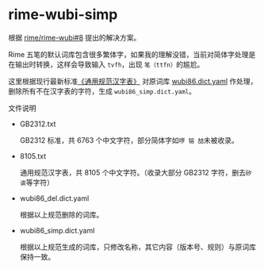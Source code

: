 # rime-wubi-simp

根据 [rime/rime-wubi#8](https://github.com/rime/rime-wubi/issues/8) 提出的解决方案。

Rime 五笔的默认词库包含很多繁体字，如果我的理解没错，当前对简体字处理是在输出时转换，这样会导致输入 `tvfh`，出现 `笔（ttfn）`的尴尬。

这里根据现行最新标准[《通用规范汉字表》](http://www.gov.cn/zwgk/2013-08/19/content_2469793.htm) 对原词库 [wubi86.dict.yaml](https://github.com/rime/rime-wubi/blob/master/wubi86.dict.yaml) 作处理，删除所有不在汉字表的字符，生成 `wubi86_simp.dict.yaml`。

文件说明

- GB2312.txt

  GB2312 标准，共 6763 个中文字符，部分简体字如`啰 镕 喆`未被收录。

- 8105.txt

  通用规范汉字表，共 8105 个中文字符。（收录大部分 GB2312 字符，删去`矽 诶`等字符）

- wubi86_del.dict.yaml

  根据以上规范删除的词库。

- wubi86_simp.dict.yaml

  根据以上规范生成的词库，只修改名称，其它内容（版本号、规则）与原词库保持一致。
